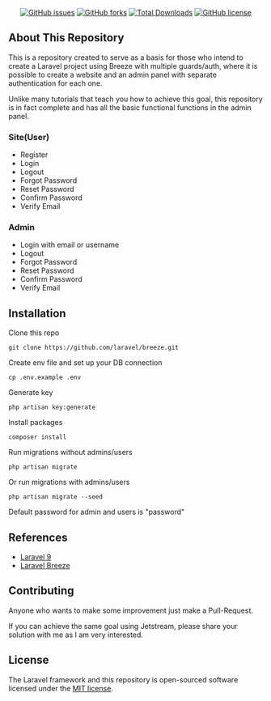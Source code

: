<p align="center">
<a href="https://github.com/rubensrocha/laravel-breeze-multi-auth-admin/issues"><img alt="GitHub issues" src="https://img.shields.io/github/issues/rubensrocha/laravel-breeze-multi-auth-admin"></a>
<a href="https://github.com/rubensrocha/laravel-breeze-multi-auth-admin/network"><img alt="GitHub forks" src="https://img.shields.io/github/forks/rubensrocha/laravel-breeze-multi-auth-admin"></a>
<a href="https://packagist.org/packages/rubensrocha/laravel-breeze-multi-auth-admin"><img src="https://img.shields.io/packagist/dt/rubensrocha/laravel-breeze-multi-auth-admin" alt="Total Downloads"></a>
<a href="https://github.com/rubensrocha/laravel-breeze-multi-auth-admin/blob/main/LICENSE"><img alt="GitHub license" src="https://img.shields.io/github/license/rubensrocha/laravel-breeze-multi-auth-admin"></a>
</p>

## About This Repository

This is a repository created to serve as a basis for those who intend to create a Laravel project using Breeze with multiple guards/auth, where it is possible to create a website and an admin panel with separate authentication for each one.

Unlike many tutorials that teach you how to achieve this goal, this repository is in fact complete and has all the basic functional functions in the admin panel.

### Site(User)
- Register
- Login
- Logout
- Forgot Password
- Reset Password
- Confirm Password
- Verify Email

### Admin
- Login with email or username
- Logout
- Forgot Password
- Reset Password
- Confirm Password
- Verify Email

## Installation

Clone this repo

    git clone https://github.com/laravel/breeze.git

Create env file and set up your DB connection

    cp .env.example .env

Generate key

    php artisan key:generate

Install packages

    composer install

Run migrations without admins/users

    php artisan migrate

Or run migrations with admins/users

    php artisan migrate --seed

Default password for admin and users is "password"

## References
- [Laravel 9](https://laravel.com)
- [Laravel Breeze](https://laravel.com/docs/9.x/starter-kits#laravel-breeze)

## Contributing

Anyone who wants to make some improvement just make a Pull-Request.

If you can achieve the same goal using Jetstream, please share your solution with me as I am very interested.

## License

The Laravel framework and this repository is open-sourced software licensed under the [MIT license](https://opensource.org/licenses/MIT).
